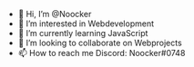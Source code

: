 - 👋 Hi, I’m @Noocker
- 👀 I’m interested in Webdevelopment
- 🌱 I’m currently learning JavaScript
- 💞️ I’m looking to collaborate on Webprojects
- 📫 How to reach me Discord: Noocker#0748

<!---
Noocker/Noocker is a ✨ special ✨ repository because its `README.md` (this file) appears on your GitHub profile.
You can click the Preview link to take a look at your changes.
--->
